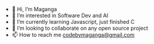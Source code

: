 - 👋 Hi, I’m Maganga
- 👀 I’m interested in Software Dev and AI
- 🌱 I’m currently learning Javascript, just finished C
- 💞️ I’m looking to collaborate on any open source project
- 📫 How to reach me codebymaganga@gmail.com

<!---
CodebyMaganga/CodebyMaganga is a ✨ special ✨ repository because its `README.md` (this file) appears on your GitHub profile.
You can click the Preview link to take a look at your changes.
--->
